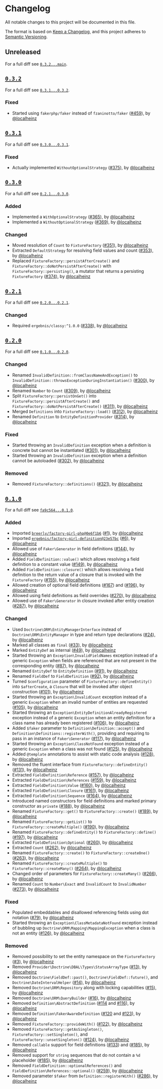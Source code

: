 # Changelog

All notable changes to this project will be documented in this file.

The format is based on [Keep a Changelog](https://keepachangelog.com/en/1.0.0/), and this project adheres to [Semantic Versioning](https://semver.org/spec/v2.0.0.html).

## Unreleased

For a full diff see [`0.3.2...main`][0.3.2...main].

## [`0.3.2`][0.3.2]

For a full diff see [`0.3.1...0.3.2`][0.3.1...0.3.2].

### Fixed

* Started using `fakerphp/faker` instead of `fzaninotto/faker` ([#459]), by [@localheinz]

## [`0.3.1`][0.3.1]

For a full diff see [`0.3.0...0.3.1`][0.3.0...0.3.1].

### Fixed

* Actually implemented `WithoutOptionalStrategy` ([#375]), by [@localheinz]

## [`0.3.0`][0.3.0]

For a full diff see [`0.2.1...0.3.0`][0.2.1...0.3.0].

### Added

* Implemented a `WithOptionalStrategy` ([#365]), by [@localheinz]
* Implemented a `WithoutOptionalStrategy` ([#369]), by [@localheinz]

### Changed

* Moved resolution of `Count` to `FixtureFactory` ([#351]), by [@localheinz]
* Extracted `DefaultStrategy` for resolving field values and count ([#353]), by [@localheinz]
* Replaced `FixtureFactory::persistAfterCreate()` and `FixtureFactory::doNotPersistAfterCreate()` with `FixtureFactory::persisting()`, a mutator that returns a persisting `FixtureFactory` ([#374]), by [@localheinz]

## [`0.2.1`][0.2.1]

For a full diff see [`0.2.0...0.2.1`][0.2.0...0.2.1].

### Changed

* Required `ergebnis/classy:^1.0.0` ([#338]), by [@localheinz]

## [`0.2.0`][0.2.0]

For a full diff see [`0.1.0...0.2.0`][0.1.0...0.2.0].

### Changed

* Renamed `InvalidDefinition::fromClassNameAndException()` to `InvalidDefinition::throwsExceptionDuringInstantiation()` ([#300]), by [@localheinz]
* Renamed `Number` to `Count` ([#309]), by [@localheinz]
* Split `FixtureFactory::persistOnGet()` into `FixtureFactory::persistAfterCreate()` and `FixtureFactory::doNotPersistAfterCreate()` ([#311]), by [@localheinz]
* Merged `Definitions` into `FixtureFactory::load()` ([#312]), by [@localheinz]
* Renamed `Definition` to `EntityDefinitionProvider` ([#314]), by [@localheinz]

### Fixed

* Started throwing an `InvalidDefinition` exception when a definition is concrete but cannot be instantiated ([#301]), by [@localheinz]
* Started throwing an `InvalidDefinition` exception when a definition cannot be autoloaded ([#302]), by [@localheinz]

### Removed

* Removed `FixtureFactory::definitions()` ([#321]), by [@localheinz]

## [`0.1.0`][0.1.0]

For a full diff see [`fa9c564...0.1.0`][fa9c564...0.1.0].

### Added

* Imported [`breerly/factory-girl-php@0e6f1b6`](https://github.com/unhashable/factory-girl-php/tree/0e6f1b6724d39108a2e7cef68a74668b7a77b856) ([#1]), by [@localheinz]
* Imported [`ergebnis/factory-girl-definition@23e57bc`](https://github.com/ergebnis/factory-girl-definition/tree/23e57bc2105ac7a32e3ec7103c866899fe6ad20c) ([#6]), by [@localheinz]
* Allowed use of `Faker\Generator` in field definitions ([#144]), by [@localheinz]
* Added `FieldDefinition::value()` which allows resolving a field definition to a constant value ([#149]), by [@localheinz]
* Added `FieldDefinition::closure()` which allows resolving a field definition to the return value of a closure that is invoked with the `FixtureFactory` ([#155]), by [@localheinz]
* Allowed creation of optional field definitions ([#167]) and ([#196]), by [@localheinz]
* Allowed using field definitions as field overrides ([#270]), by [@localheinz]
* Allowed use of `Faker\Generator` in closure invoked after entity creation ([#287]), by [@localheinz]

### Changed

* Used `Doctrine\ORM\EntityManagerInterface` instead of `Doctrine\ORM\EntityManager` in type and return type declarations ([#24]), by [@localheinz]
* Marked all classes as `final` ([#33]), by [@localheinz]
* Marked `EntityDef` as internal ([#49]), by [@localheinz]
* Started throwing an `Exception\InvalidFieldNames` exception instead of a generic `Exception` when fields are referenced that are not present in the corresponding entity ([#87]), by [@localheinz]
* Renamed `EntityDef` to `EntityDefinition` ([#91]), by [@localheinz]
* Renamed `FieldDef` to `FieldDefinition` ([#92]), by [@localheinz]
* Turned `$configuration` parameter of `FixtureFactory::defineEntity()` into `$afterCreate`, a `Closure` that will be invoked after object construction ([#101]), by [@localheinz]
* Started throwing an `Exception\InvalidCount` exception instead of a generic `Exception` when an invalid number of entities are requested ([#105]), by [@localheinz]
* Started throwing an `Exception\EntityDefinitionAlreadyRegistered` exception instead of a generic `Exception` when an entity definition for a class name has already been registered ([#106]), by [@localheinz]
* Added `$faker` parameter to `Definition\Definition::accept()` and `Definition\Definitions::registerWith()`, providing and requiring to pass in an instance of `Faker\Generator` ([#117]), by [@localheinz]
* Started throwing an `Exception\ClassNotFound` exception instead of a generic `Exception` when a class was not found ([#125]), by [@localheinz]
* Added `@template` annotations to assist with static code analysis ([#128]), by [@localheinz]
* Removed the fluent interface from `FixtureFactory::defineEntity()` ([#131]), by [@localheinz]
* Extracted `FieldDefinition\Reference` ([#157]), by [@localheinz]
* Extracted `FieldDefinition\References` ([#159]), by [@localheinz]
* Extracted `FieldDefinition\Value` ([#160]), by [@localheinz]
* Extracted `FieldDefinition\Closure` ([#161]), by [@localheinz]
* Extracted `FieldDefinition\Sequence` ([#164]), by [@localheinz]
* Introduced named constructors for field definitions and marked primary constructor as `private` ([#188]), by [@localheinz]
* Renamed `FixtureFactory::get()` to `FixtureFactory::create()` ([#189]), by [@localheinz]
* Renamed `FixtureFactory::getList()` to `FixtureFactory::createMultiple()` ([#190]), by [@localheinz]
* Renamed `FixtureFactory::defineEntity()` to `FixtureFactory::define()` ([#197]), by [@localheinz]
* Extracted `FieldDefinition\Optional` ([#260]), by [@localheinz]
* Extracted `Count` ([#262]), by [@localheinz]
* Renamed `FixtureFactory::create()` to `FixtureFactory::createOne()` ([#263]), by [@localheinz]
* Renamed `FixtureFactory::createMultiple()` to `FixtureFactory::createMany()` ([#264]), by [@localheinz]
* Changed order of parameters for `FixtureFactory::createMany()` ([#266]), by [@localheinz]
* Renamed `Count` to `Number\Exact` and `InvalidCount` to `InvalidNumber` ([#273]), by [@localheinz]

### Fixed

* Populated embeddables and disallowed referencing fields using dot notation ([#79]), by [@localheinz]
* Started throwing an `Exception\ClassMetadataNotFound` exception instead of bubbling up `Doctrine\ORM\Mapping\MappingException` when a class is not an entity ([#126]), by [@localheinz]

### Removed

* Removed possibility to set the entity namespace on the `FixtureFactory` ([#3]), by [@localheinz]
* Removed `Provider\Doctrine\DBAL\Types\StatusArrayType` ([#13]), by [@localheinz]
* Removed `Doctrine\FieldDef::past()`, `Doctrine\FieldDef::future()`, and `Doctrine\DateIntervalHelper` ([#14]), by [@localheinz]
* Removed `Doctrine\ORM\Repository` along with locking capabilities ([#15]), by [@localheinz]
* Removed `Doctrine\ORM\QueryBuilder` ([#16]), by [@localheinz]
* Removed `Definition\AbstractDefinition` ([#114] and [#116]), by [@localheinz]
* Removed `Definition\FakerAwareDefinition` ([#120] and [#123]), by [@localheinz]
* Removed `FixtureFactory::provideWith()` ([#122]), by [@localheinz]
* Removed `FixtureFactory::getAsSingleton()`, `FixtureFactory::setSingleton()`, and `FixtureFactory::unsetSingleton()` ([#124]), by [@localheinz]
* Removed `callable` support for field definitions ([#133]) and ([#185]), by [@localheinz]
* Removed support for `string` sequences that do not contain a `%d` placeholder ([#185]), by [@localheinz]
* Removed `FieldDefinition::optionalReferences()` and `FieldDefinition\References::optional()` ([#259]), by [@localheinz]
* Removed parameter `$faker` from `Definition::registerWith()` ([#286]), by [@localheinz]

[0.1.0]: https://github.com/ergebnis/factory-bot/releases/tag/0.1.0
[0.2.0]: https://github.com/ergebnis/factory-bot/releases/tag/0.2.0
[0.2.1]: https://github.com/ergebnis/factory-bot/releases/tag/0.2.1
[0.3.0]: https://github.com/ergebnis/factory-bot/releases/tag/0.3.0
[0.3.1]: https://github.com/ergebnis/factory-bot/releases/tag/0.3.1
[0.3.2]: https://github.com/ergebnis/factory-bot/releases/tag/0.3.2

[fa9c564...0.1.0]: https://github.com/ergebnis/factory-bot/compare/fa9c564...0.1.0
[0.1.0...0.2.0]: https://github.com/ergebnis/factory-bot/compare/0.1.0...0.2.0
[0.2.0...0.2.1]: https://github.com/ergebnis/factory-bot/compare/0.2.0...0.2.1
[0.2.1...0.3.0]: https://github.com/ergebnis/factory-bot/compare/0.2.1...0.3.0
[0.3.0...0.3.1]: https://github.com/ergebnis/factory-bot/compare/0.3.0...0.3.1
[0.3.1...0.3.2]: https://github.com/ergebnis/factory-bot/compare/0.3.1...0.3.2
[0.3.2...main]: https://github.com/ergebnis/factory-bot/compare/0.3.2...main

[#1]: https://github.com/ergebnis/factory-bot/pull/1
[#3]: https://github.com/ergebnis/factory-bot/pull/3
[#6]: https://github.com/ergebnis/factory-bot/pull/6
[#13]: https://github.com/ergebnis/factory-bot/pull/13
[#14]: https://github.com/ergebnis/factory-bot/pull/14
[#15]: https://github.com/ergebnis/factory-bot/pull/15
[#16]: https://github.com/ergebnis/factory-bot/pull/16
[#24]: https://github.com/ergebnis/factory-bot/pull/24
[#33]: https://github.com/ergebnis/factory-bot/pull/33
[#49]: https://github.com/ergebnis/factory-bot/pull/49
[#79]: https://github.com/ergebnis/factory-bot/pull/79
[#87]: https://github.com/ergebnis/factory-bot/pull/87
[#91]: https://github.com/ergebnis/factory-bot/pull/91
[#92]: https://github.com/ergebnis/factory-bot/pull/92
[#101]: https://github.com/ergebnis/factory-bot/pull/101
[#105]: https://github.com/ergebnis/factory-bot/pull/105
[#106]: https://github.com/ergebnis/factory-bot/pull/106
[#114]: https://github.com/ergebnis/factory-bot/pull/114
[#116]: https://github.com/ergebnis/factory-bot/pull/116
[#117]: https://github.com/ergebnis/factory-bot/pull/117
[#120]: https://github.com/ergebnis/factory-bot/pull/120
[#122]: https://github.com/ergebnis/factory-bot/pull/122
[#123]: https://github.com/ergebnis/factory-bot/pull/123
[#124]: https://github.com/ergebnis/factory-bot/pull/124
[#125]: https://github.com/ergebnis/factory-bot/pull/125
[#126]: https://github.com/ergebnis/factory-bot/pull/126
[#128]: https://github.com/ergebnis/factory-bot/pull/128
[#131]: https://github.com/ergebnis/factory-bot/pull/131
[#133]: https://github.com/ergebnis/factory-bot/pull/133
[#144]: https://github.com/ergebnis/factory-bot/pull/144
[#149]: https://github.com/ergebnis/factory-bot/pull/149
[#155]: https://github.com/ergebnis/factory-bot/pull/155
[#157]: https://github.com/ergebnis/factory-bot/pull/157
[#159]: https://github.com/ergebnis/factory-bot/pull/159
[#160]: https://github.com/ergebnis/factory-bot/pull/160
[#161]: https://github.com/ergebnis/factory-bot/pull/161
[#164]: https://github.com/ergebnis/factory-bot/pull/164
[#167]: https://github.com/ergebnis/factory-bot/pull/167
[#185]: https://github.com/ergebnis/factory-bot/pull/185
[#188]: https://github.com/ergebnis/factory-bot/pull/188
[#189]: https://github.com/ergebnis/factory-bot/pull/189
[#190]: https://github.com/ergebnis/factory-bot/pull/190
[#196]: https://github.com/ergebnis/factory-bot/pull/196
[#197]: https://github.com/ergebnis/factory-bot/pull/197
[#259]: https://github.com/ergebnis/factory-bot/pull/259
[#260]: https://github.com/ergebnis/factory-bot/pull/260
[#262]: https://github.com/ergebnis/factory-bot/pull/262
[#263]: https://github.com/ergebnis/factory-bot/pull/263
[#264]: https://github.com/ergebnis/factory-bot/pull/264
[#266]: https://github.com/ergebnis/factory-bot/pull/266
[#270]: https://github.com/ergebnis/factory-bot/pull/270
[#273]: https://github.com/ergebnis/factory-bot/pull/273
[#286]: https://github.com/ergebnis/factory-bot/pull/286
[#287]: https://github.com/ergebnis/factory-bot/pull/287
[#300]: https://github.com/ergebnis/factory-bot/pull/300
[#301]: https://github.com/ergebnis/factory-bot/pull/301
[#302]: https://github.com/ergebnis/factory-bot/pull/302
[#309]: https://github.com/ergebnis/factory-bot/pull/309
[#311]: https://github.com/ergebnis/factory-bot/pull/311
[#312]: https://github.com/ergebnis/factory-bot/pull/312
[#314]: https://github.com/ergebnis/factory-bot/pull/314
[#321]: https://github.com/ergebnis/factory-bot/pull/321
[#338]: https://github.com/ergebnis/factory-bot/pull/338
[#351]: https://github.com/ergebnis/factory-bot/pull/351
[#353]: https://github.com/ergebnis/factory-bot/pull/353
[#365]: https://github.com/ergebnis/factory-bot/pull/365
[#369]: https://github.com/ergebnis/factory-bot/pull/369
[#374]: https://github.com/ergebnis/factory-bot/pull/374
[#375]: https://github.com/ergebnis/factory-bot/pull/375
[#459]: https://github.com/ergebnis/factory-bot/pull/459

[@localheinz]: https://github.com/localheinz
